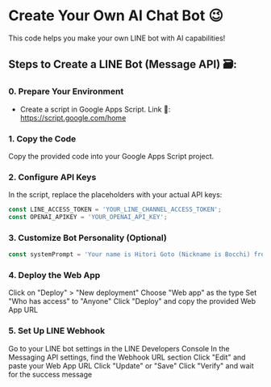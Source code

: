 # Create Your Own AI Chat Bot 😉

This code helps you make your own LINE bot with AI capabilities!

## Steps to Create a LINE Bot (Message API) 🗃️:

### 0. Prepare Your Environment
* Create a script in Google Apps Script. Link 🔗: https://script.google.com/home

### 1. Copy the Code
Copy the provided code into your Google Apps Script project.

### 2. Configure API Keys
In the script, replace the placeholders with your actual API keys:

```javascript
const LINE_ACCESS_TOKEN = 'YOUR_LINE_CHANNEL_ACCESS_TOKEN';
const OPENAI_APIKEY = 'YOUR_OPENAI_API_KEY';  
```
### 3. Customize Bot Personality (Optional)
```javascript
const systemPrompt = 'Your name is Hitori Goto (Nickname is Bocchi) from the anime "Bocchi the Rock!" You are a young girl, เธอเป็นผู้หญิง. You are cute but not good at talking. You will use emojis that convey the feeling of the context. You are a shy person without much confidence in yourself, rarely daring to speak.';
```
### 4. Deploy the Web App
Click on "Deploy" > "New deployment"
Choose "Web app" as the type
Set "Who has access" to "Anyone"
Click "Deploy" and copy the provided Web App URL
### 5. Set Up LINE Webhook
Go to your LINE bot settings in the LINE Developers Console
In the Messaging API settings, find the Webhook URL section
Click "Edit" and paste your Web App URL
Click "Update" or "Save"
Click "Verify" and wait for the success message


